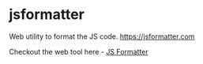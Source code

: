 # jsformatter
Web utility to format the JS code. https://jsformatter.com

Checkout the web tool here - [JS Formatter](https://jsformatter.com)
